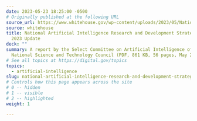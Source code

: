 ```yaml
---
date: 2023-05-23 18:25:00 -0500
# Originally published at the following URL
source_url: https://www.whitehouse.gov/wp-content/uploads/2023/05/National-Artificial-Intelligence-Research-and-Development-Strategic-Plan-2023-Update.pdf
source: whitehouse
title: National Artificial Intelligence Research and Development Strategic Plan
  2023 Update
deck: ""
summary: A report by the Select Committee on Artificial Intelligence of the
  National Science and Technology Council (PDF, 861 KB, 56 pages, May 2023)
# See all topics at https://digital.gov/topics
topics:
  - artificial-intelligence
slug: national-artificial-intelligence-research-and-development-strategic-plan-2023-update
# Controls how this page appears across the site
# 0 -- hidden
# 1 -- visible
# 2 -- highlighted
weight: 1

---
```

